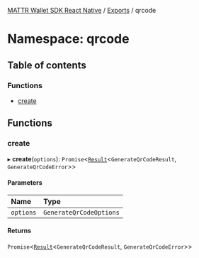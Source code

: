 [MATTR Wallet SDK React Native](../README.md) / [Exports](../modules.md) / qrcode

# Namespace: qrcode

## Table of contents

### Functions

- [create](qrcode.md#create)

## Functions

### create

▸ **create**(`options`): `Promise`<[`Result`](../modules.md#result)<`GenerateQrCodeResult`, `GenerateQrCodeError`\>\>

#### Parameters

| Name | Type |
| :------ | :------ |
| `options` | `GenerateQrCodeOptions` |

#### Returns

`Promise`<[`Result`](../modules.md#result)<`GenerateQrCodeResult`, `GenerateQrCodeError`\>\>
